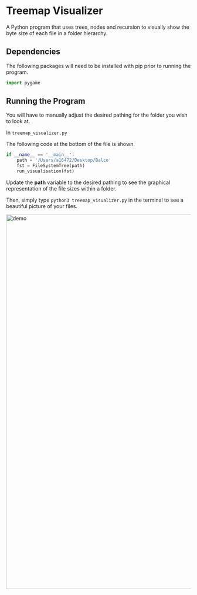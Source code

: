 # Treemap Visualizer
A Python program that uses trees, nodes and recursion to visually show the byte size of each file in a folder hierarchy.


Dependencies
-------------

The following packages will need to be installed with pip prior to running the program.

```python
import pygame
```


Running the Program
-------------------
You will have to manually adjust the desired pathing for the folder you wish to look at. 

In ```treemap_visualizer.py```

The following code at the bottom of the file is shown.

```python
if __name__ == '__main__':
    path = '/Users/a16472/Desktop/Balco'
    fst = FileSystemTree(path)
    run_visualisation(fst)
```

Update the <b>path</b> variable to the desired pathing to see the graphical representation of the file sizes within a folder.

Then, simply type 
```python3 treemap_visualizer.py``` in the terminal
to see a beautiful picture of your files.

<img width="1022" alt="demo" src="https://user-images.githubusercontent.com/28542017/126533112-d8f65dd8-ff68-4b9e-8047-20919887ca17.png">
